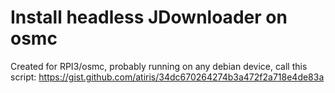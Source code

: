 # Install headless JDownloader on osmc

Created for RPI3/osmc, probably running on any debian device, call this script: https://gist.github.com/atiris/34dc670264274b3a472f2a718e4de83a

